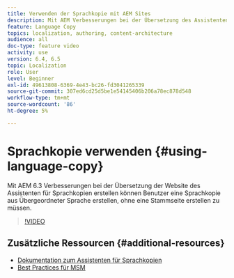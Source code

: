 ```yaml
---
title: Verwenden der Sprachkopie mit AEM Sites
description: Mit AEM Verbesserungen bei der Übersetzung des Assistenten für Sprachkopie erstellen können Benutzer eine Sprachkopie aus Übergeordneter Sprache erstellen, ohne eine Stammseite erstellen zu müssen.
feature: Language Copy
topics: localization, authoring, content-architecture
audience: all
doc-type: feature video
activity: use
version: 6.4, 6.5
topic: Localization
role: User
level: Beginner
exl-id: 49613808-6369-4e43-bc26-fd3041265339
source-git-commit: 307ed6cd25d5be1e54145406b206a78ec878d548
workflow-type: tm+mt
source-wordcount: '86'
ht-degree: 5%

---
```


# Sprachkopie verwenden {#using-language-copy}

Mit AEM 6.3 Verbesserungen bei der Übersetzung der Website des Assistenten für Sprachkopien erstellen können Benutzer eine Sprachkopie aus Übergeordneter Sprache erstellen, ohne eine Stammseite erstellen zu müssen.

>[!VIDEO](https://video.tv.adobe.com/v/17116/?quality=9&learn=on)

## Zusätzliche Ressourcen {#additional-resources}

* [Dokumentation zum Assistenten für Sprachkopien](https://helpx.adobe.com/experience-manager/6-5/sites/administering/using/tc-wizard.html)
* [Best Practices für MSM](https://helpx.adobe.com/experience-manager/6-5/sites/administering/using/msm-best-practices.html)
